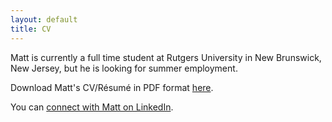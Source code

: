 ```yaml
---
layout: default
title: CV
---
```


Matt is currently a full time student at Rutgers University in New Brunswick,
New Jersey, but he is looking for summer employment.

Download Matt's CV/Résumé in PDF format [here](/cv/mgoldman_cv.pdf).

You can [connect with Matt on LinkedIn](http://lnkd.in/4JbEb7).
